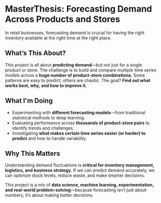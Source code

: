 # MasterThesis: Forecasting Demand Across Products and Stores  

In retail businesses, forecasting demand is crucial for having the right inventory available at the right time at the right place.

## What’s This About?  
This project is all about **predicting demand**—but not just for a single product or store. The challenge is to build and compare multiple time series models across a **huge number of product-store combinations**. Some patterns are easy to predict, others are chaotic. The goal? **Find out what works best, why, and how to improve it.**  

## What I'm Doing  
- Experimenting with **different forecasting models**—from traditional statistical methods to deep learning.  
- Evaluating performance across **thousands of product-store pairs** to identify trends and challenges.  
- Investigating **what makes certain time series easier (or harder) to predict** and how to handle variability.  

## Why This Matters  
Understanding demand fluctuations is **critical for inventory management, logistics, and business strategy**. If we can predict demand accurately, we can optimize stock levels, reduce waste, and make smarter decisions.  


This project is a mix of **data science, machine learning, experimentation, and real-world problem-solving**—because forecasting isn’t just about numbers; it’s about making better decisions.  
